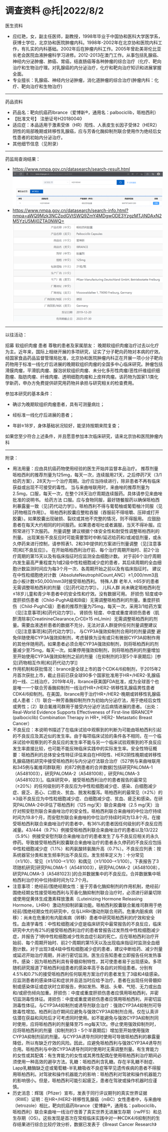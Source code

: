 # 调查资料 @托|2022/8/2

医生资料
- 应红艳，女，副主任医师，副教授，1998年毕业于中国协和医科大学医学系，获博士学位，北京协和医院肿瘤内科。1998年-2002年在北京协和医院内科工作，有扎实的内科基础。2002年后在肿瘤内科工作。2005年曾赴美哥伦比亚长老会医院血液肿瘤科学习进修。2012-2013在澳门工作。从事包括乳腺癌、神经内分泌肿瘤、肺癌、胃癌，结直肠癌等各种肿瘤的综合治疗（化疗、靶向治疗和生物治疗理。对乳腺癌的内分泌治疗，化疗和靶向治疗知识和进展掌握全面。
- 专业擅长：乳腺癌、神经内分泌肿瘤，消化道肿瘤的综合治疗(肿瘤内科：化疗、靶向治疗和生物治疗)
---

药品资料
- 药品名：靶向抗癌药Ibrance（爱博新®，通用名：palbociclib，哌柏西利）
- 【批准文号】	注册证号H20180040
- 适应症：本品适用于激素受体（HR）阳性、人表皮生长因子受体2（HER2）阴性的局部晚期或转移性乳腺癌，应与芳香化酶抑制剂联合使用作为绝经后女性患者的初始内分泌治疗。
- 其他细节信息（见附录）
---
药监局查询结果：
- https://www.nmpa.gov.cn/datasearch/search-result.html
![alt](1.png)
- https://www.nmpa.gov.cn/datasearch/search-info.html?nmpa=aWQ9Mzk3NCZpdGVtSWQ9ZmY4MDgwODE3YzgzMTJjNDAxN2M5YzU5MjI0ZTA0NWQ=
![alt](2.png)

---
以往活动：

招募 软组织肉瘤 患者
尊敬的患者及家属朋友：
晚期软组织肉瘤治疗过去以化疗为主。近年来，国际上相继开展的多项研究，证实了分子靶向药物对本病的疗效。经国家食品药品监督管理局批准，北京协和医院肿瘤内科正在开展一项小分子靶向药物用于标准一线化疗后进展的晚期软组织肉瘤的全国多中心临床研究。肿瘤包括滑膜肉瘤，平滑肌肉瘤、腺泡状软组织肉瘤、未分化多形性肉瘤/恶性纤维组织细胞瘤、脂肪肉瘤、纤维肉瘤、透明细胞肉瘤和上皮样肉瘤。该药物为国家1.1类化学新药，申办方免费提供研究用药物并承担与研究相关的检查费用。

参加本研究的基本条件：

- 确诊为晚期软组织肉瘤患者，具有可测量病灶；

- 经标准一线化疗后进展的患者；

- 年龄≥18岁，身体基础状况较好，能坚持按期来院复查；

如果您至少符合上述条件，并且愿意参加本次临床研究，请来北京协和医院肿瘤内科

---
附录：
- 用法用量：应由具抗癌药物使用经验的医生开始并监督本品治疗。 推荐剂量 哌柏西利的推荐剂量为125mg，每天一次，连续服用21天，之后停药7天（3/1给药方案），28天为一个治疗周期。治疗应当持续进行，除非患者不再有临床获益或出现不可接受的毒性。 当与来曲唑联用时，来曲唑的推荐剂量为2.5mg，口服，每天一次，在整个28天治疗周期连续服药。具体请参见来曲唑批准的说明书。 给药方法 口服。应与食物同服，最好随餐服药以确保哌柏西利暴露量一致（见[药代动力学]）。哌柏西利不得与葡萄柚或葡萄柚汁同服（见[药物相互作用]）。 哌柏西利胶囊应整粒吞服（吞服前不得咀嚼、压碎或打开胶囊）。如果胶囊出现破损、裂纹或其他不完整的情况，则不得服用。 应鼓励患者在每天大约相同的时间服药。如果患者呕吐或者漏服，当天不得补服。应照常进行下次服药。 剂量调整 建议根据个体安全性和耐受性调整哌柏西利的剂量。 出现某些不良反应时可能需要暂时中断/延迟给药和/或减低剂量，或永久停药来进行控制，请参照表1、2和3中提供的方案进行剂量调整（见[注意事项]和[不良反应]）。 在开始哌柏西利治疗前、每个治疗周期开始时、前2个治疗周期的第15天以及有临床指征时应监测全血细胞计数。 对于前6个治疗周期内发生最高严重程度为1或2级中性粒细胞减少症的患者，其后续周期的全血细胞计数监测时间应为每3个月一次、各周期开始之前以及有临床指征时。 建议在中性粒细胞绝对计数（AbsoluteNeutrophilCount,ANC）≥1,000/mm3且血小板计数≥50,000/mm3时接受哌柏西利。 特殊人群 老年人 ≥65岁的患者无需调整哌柏西利的剂量（见[药代动力学]）。 儿科人群 尚未确定哌柏西利在≤18岁儿童和青少年患者中的安全性和疗效。没有数据可用。 肝损伤 轻度或中度肝损伤患者（Child-PughA级和B级）无需调整哌柏西利的剂量。重度肝损伤（Child-PughC级）患者的推荐剂量为75mg，每天一次，采用3/1给药方案（见[注意事项]和[药代动力学]）。 肾损伤 轻度、中度或重度肾损伤患者（肌酐清除率[CreatinineClearance,CrCl]≥15 mL/min）无需调整哌柏西利的剂量。需要血液透析患者的数据不充分，无法对该人群提供任何剂量调整建议（见[注意事项]和[药代动力学]）。 与CYP3A强效抑制剂合用时的剂量调整 避免伴随使用CYP3A强效抑制剂，考虑替换为没有或只有微弱CYP3A抑制作用的其他伴随用药。如果患者必须合用CYP3A强效抑制剂，则将哌柏西利的剂量减少至75mg，每天一次。如果停用强效抑制剂，则将哌柏西利的剂量增加至开始使用CYP3A强效抑制剂之前的剂量（在抑制剂的3至5个半衰期后）[参见[药物相互作用]和[药代动力学]]
- 作用机制和获批情况：brance是全球上市的首个CDK4/6抑制剂，于2015年2月首次获批上市，截止目前已获全球90多个国家批准用于HR+/HER2-乳腺癌的一线、二线治疗。2019年4月，Ibrance获美国FDA批准，成为全球首个也是唯一一个联合芳香酶抑制剂一线治疗HR+/HER2-转移性乳腺癌男性患者CDK4/6抑制剂。在美国，Ibrance用于治疗HR+/HER2-晚期或转移性乳腺癌成人患者：（1）联合一种芳香酶抑制剂作为初始内分泌疗法，用于绝经后女性或男性；（2）联合氟维司群用于接受内分泌疗法后病情进展的患者。（出处：Real-World Evidence Supports Effectiveness of First-line IBRANCE® (palbociclib) Combination Therapy in HR+, HER2- Metastatic Breast Cancer）
- 不良反应：本说明书描述了在临床试验中观察到的判断为可能由哌柏西利引起的不良反应及其近似的发生率。由于每项临床试验的条件各不相同，在一个临床试验中观察到的不良反应的发生率不能与另一个临床试验观察到的不良反应发生率直接比较，也可能不能反映临床实践中的实际发生率。安全性特征概要：哌柏西利的总体安全性特征评估来自在HR阳性、HER2阴性晚期或转移性乳腺癌随机研究中接受哌柏西利与内分泌疗法联合治疗（527例与来曲唑联用和345例与氟维司群联用）的872例患者的合并数据[包括研究PALOMA-1（A5481003），研究PALOMA-2（A5481008），研究PALOMA-3（A5481023）]。临床研究中，接受哌柏西利治疗的患者报告的最常见（≥20%）的任何级别的不良反应为中性粒细胞减少症、感染、白细胞减少症、疲乏、恶心、口腔炎、贫血、脱发和腹泻。哌柏西利的最常见（≥2%）的≥3级不良反应为中性粒细胞减少症、白细胞减少症、贫血、疲乏和感染。在研究PALOMA-2中评估了哌柏西利（125 mg/天）联合来曲唑（2.5 mg/天）治疗对照安慰剂联合来曲唑治疗的安全性。哌柏西利联合来曲唑的中位治疗持续时间为19.8个月，而安慰剂联合来曲唑的中位治疗持续时间为13.8个月。在接受哌柏西利联合来曲唑治疗的患者中，有36%的患者因任何级别的不良反应而减量。43/444（9.7%）例接受哌柏西利联合来曲唑治疗的患者以及13/222（5.9%）例接受安慰剂联合来曲唑治疗的患者发生了与不良反应相关的永久停药。导致接受哌柏西利胶囊联合来曲唑治疗的患者永久停药的不良反应包括中性粒细胞减少症（1.1%）和丙氨酸转氨酶升高（0.7%）。不良反应列表：按系统器官分类和发生频率列出不良反应。发生频率定义为：十分常见（≥1/10）、常见（≥1/100-<1/10）和偶见（≥1/1000-<1/100）。下表报告了3项随机研究[研究PALOMA-1（A5481003），研究PALOMA-2（A5481008），研究PALOMA-3（A5481023）]的合并数据集中的不良反应。合并数据集中哌柏西利治疗的中位持续时间为12.7个月。
- 注意事项：绝经前/围绝经期女性：鉴于芳香化酶抑制剂的作用机制，绝经前/围绝经期女性接受哌柏西利与芳香化酶抑制剂联合治疗时，必须进行卵巢切除或使用促黄体生成激素释放激素（Luteinizing Hormone Releasing Hormone，LHRH）激动剂抑制卵巢功能。哌柏西利胶囊联合氟维司群用于绝经前/围绝经期女性的研究中，仅与LHRH激动剂联合用药。危重内脏疾病（转移）：尚未在危重的有内脏疾病（转移）患者中研究哌柏西利的疗效和安全性。血液学毒性：中性粒细胞减少症是临床研究中最常报告的不良反应，临床研究中大约有2%的接受哌柏西利治疗的患者曾报告过发热性中性粒细胞减少症，并报告了1例中性粒细胞减少性败血症引起的死亡。应在哌柏西利治疗开始前、每个周期开始时、前2个周期的第15天以及出现临床指征时监测全血细胞计数。对于出现3或4级中性粒细胞减少症的患者，建议中断给药、减少剂量或延迟开始治疗周期，并进行密切监测。医生应告知患者立即报告任何发热事件。感染：因为哌柏西利具有骨髓抑制特性，其可使患者易于出现感染。多项随机研究报道了哌柏西利组患者的感染率高于各自的对照组患者。分别有4.5%和0.7%的接受哌柏西利任何联用方案治疗的患者发生了3级和4级感染。应监测患者的感染体征和症状并且适当时应给予治疗。患者在出现任何骨髓抑制或感染体征或症状时立即报告，例如发热、寒战、头晕、气短、无力或出血和/或瘀伤倾向加重。肝损伤：中度或重度肝损伤患者应慎用哌柏西利，并密切监测毒性体征。肾损伤：中度或重度肾损伤患者应慎用哌柏西利，并密切监测毒性体征。与CYP3A4抑制剂或诱导剂联合治疗：强效CYP3A4抑制剂可导致毒性增加。柏西利治疗期间应避免与强效CYP3A抑制剂合用。仅在认真评估潜在获益和风险后才可考虑同时使用。如不能避免与强效CYP3A抑制剂同时使用，应将哌柏西利的剂量降至75 mg每天1次。停止使用强效抑制剂时，应将哌柏西利的剂量（抑制剂的3 - 5个半衰期后）增加至开始使用强效CYP3A抑制剂前的剂量。与CYP3A诱导剂同时使用可导致哌柏西利的暴露量降低，所以有缺乏疗效的风险。因此，应避免哌柏西利与强效CYP3A4诱导剂合用。哌柏西利与中效CYP3A诱导剂同时使用时无需调整剂量。有生育能力的女性或其配偶：有生育能力的女性或其男性配偶在使用哌柏西利治疗期间必须使用一种高效的避孕方法。乳糖：哌柏西利含乳糖。存在半乳糖不耐症、Lapp乳糖酶缺乏症或葡萄糖-半乳糖吸收不良症等罕见遗传疾病的患者不得服用哌柏西利。对驾驶和操作机器能力的影响：哌柏西利对驾驶和操作机器能力的影响很小。但是，哌柏西利可能引起疲乏，患者在驾驶或操作机器时应谨慎。
- 历史消息：辉瑞（Pfizer）宣布，发表于同行评议期刊的真实世界证据（RWE）证明：在HR+/HER2-转移性乳腺癌（mBC）女性患者中，与来曲唑（letrozole）相比，靶向抗癌药Ibrance（爱博新®，通用名：palbociclib，哌柏西利）联合来曲唑一线治疗改善了真实世界无进展生存期（rwPFS）和总生存期（OS）。这些发现是首次在常规临床实践中对一种CDK4/6抑制剂的生存结果进行综合比较疗效分析，数据已发表于《Breast Cancer Research》